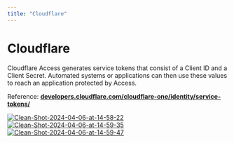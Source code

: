 ```yaml
---
title: "Cloudflare"
---
```


# Cloudflare

Cloudflare Access generates service tokens that consist of a Client ID and a Client Secret. Automated systems or applications can then use these values to reach an application protected by Access.

Reference: **[developers.cloudflare.com/cloudflare-one/identity/service-tokens/](https://developers.cloudflare.com/cloudflare-one/identity/service-tokens/)**

[![Clean-Shot-2024-04-06-at-14-58-22](https://i.ibb.co/0B7hkB7/Clean-Shot-2024-04-06-at-14-58-22.png)](https://ibb.co/hX6DkX6)
[![Clean-Shot-2024-04-06-at-14-59-35](https://i.ibb.co/SDSnQJn/Clean-Shot-2024-04-06-at-14-59-35.png)](https://ibb.co/ym2yhVy)
[![Clean-Shot-2024-04-06-at-14-59-47](https://i.ibb.co/7Yygr3F/Clean-Shot-2024-04-06-at-14-59-47.png)](https://ibb.co/xC5mznQ)
